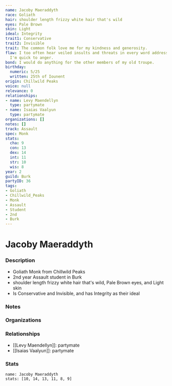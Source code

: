 ```yaml
---
name: Jacoby Maeraddyth
race: Goliath
hair: shoulder length frizzy white hair that's wild
eyes: Pale Brown
skin: Light
ideal: Integrity
trait1: Conservative
trait2: Invisible
trait: The common folk love me for my kindness and generosity.
flaw: I too often hear veiled insults and threats in every word addressed to me, and
  I'm quick to anger.
bond: I would do anything for the other members of my old troupe.
birthday:
  numeric: 5/25
  written: 25th of Iounent
origin: Chillwild Peaks
voice: null
relevance: 0
relationships:
- name: Levy Maendellyn
  type: partymate
- name: Isaias Vaalyun
  type: partymate
organizations: []
notes: []
track: Assault
spec: Monk
stats:
  cha: 9
  con: 13
  dex: 14
  int: 11
  str: 10
  wis: 8
year: 2
guild: Burk
partyID: 36
tags:
- Goliath
- Chillwild_Peaks
- Monk
- Assault
- Student
- 2nd
- Burk
---
```

# Jacoby Maeraddyth
### Description
- Goliath Monk from Chillwild Peaks
- 2nd year Assault student in Burk
- shoulder length frizzy white hair that's wild, Pale Brown eyes, and Light skin
- Is Conservative and Invisible, and has Integrity as their ideal

### Notes

### Organizations

### Relationships
- [[Levy Maendellyn]]: partymate
- [[Isaias Vaalyun]]: partymate

### Stats
```statblock
name: Jacoby Maeraddyth
stats: [10, 14, 13, 11, 8, 9]
```